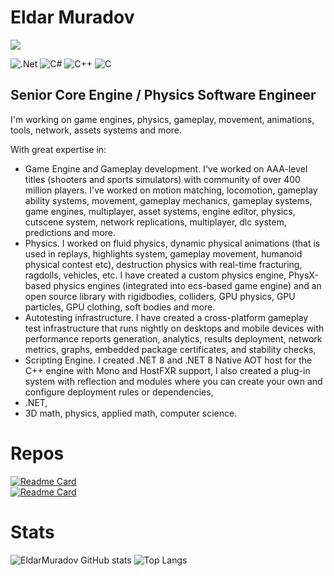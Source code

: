 # Eldar Muradov

![](https://komarev.com/ghpvc/?username=EldarMuradov)

![.Net](https://img.shields.io/badge/.NET-5C2D91?style=for-the-badge&logo=.net&logoColor=white) ![C#](https://img.shields.io/badge/c%23-%23239120.svg?style=for-the-badge&logo=c-sharp&logoColor=white) ![C++](https://img.shields.io/badge/c++-%2300599C.svg?style=for-the-badge&logo=c%2B%2B&logoColor=white)
![C](https://img.shields.io/badge/c-%2300599C.svg?style=for-the-badge&logo=c&logoColor=white)

## Senior Core Engine / Physics Software Engineer 

I'm working on game engines, physics, gameplay, movement, animations, tools, network, assets systems and more. 

With great expertise in:
- Game Engine and Gameplay development. I've worked on AAA-level titles (shooters and sports simulators) with community of over 400 million players. I've worked on motion matching, locomotion, gameplay ability systems, movement, gameplay mechanics, gameplay systems, game engines, multiplayer, asset systems, engine editor, physics, cutscene system, network replications, multiplayer, dlc system, predictions and more.
- Physics. I worked on fluid physics, dynamic physical animations (that is used in replays, highlights system, gameplay movement, humanoid physical contest etc), destruction physics with real-time fracturing, ragdolls, vehicles, etc. I have created a custom physics engine, PhysX-based physics engines (integrated into ecs-based game engine) and an open source library with rigidbodies, colliders, GPU physics, GPU particles, GPU clothing, soft bodies and more. 
- Autotesting infrastructure. I have created a cross-platform gameplay test infrastructure that runs nightly on desktops and mobile devices with performance reports generation, analytics, results deployment, network metrics, graphs, embedded package certificates, and stability checks, 
- Scripting Engine. I created .NET 8 and .NET 8 Native AOT host for the C++ engine with Mono and HostFXR support, I also created a plug-in system with reflection and modules where you can create your own and configure deployment rules or dependencies,
- .NET,
- 3D math, physics, applied math, computer science.

# Repos
[![Readme Card](https://github-readme-stats.vercel.app/api/pin/?username=EldarMuradov&repo=EraEngine)](https://github.com/EldarMuradov/EraEngine)
<br>
[![Readme Card](https://github-readme-stats.vercel.app/api/pin/?username=EldarMuradov&repo=OpenPS)](https://github.com/EldarMuradov/OpenPS)

# Stats

![EldarMuradov GitHub stats](https://github-readme-stats.vercel.app/api/?username=EldarMuradov&show_icons=true&title_color=fff&icon_color=79ff97&text_color=9f9f9f&bg_color=151515)
![Top Langs](https://github-readme-stats.vercel.app/api/top-langs/?username=EldarMuradov&show_icons=true&title_color=fff&icon_color=79ff97&text_color=9f9f9f&bg_color=151515)
